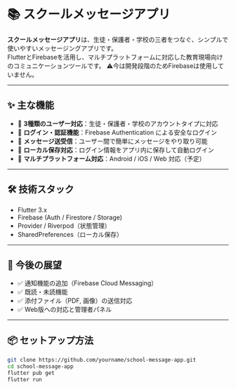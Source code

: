 # 📚 スクールメッセージアプリ

**スクールメッセージアプリ**は、生徒・保護者・学校の三者をつなぐ、シンプルで使いやすいメッセージングアプリです。  
FlutterとFirebaseを活用し、マルチプラットフォームに対応した教育現場向けのコミュニケーションツールです。
⚠️今は開発段階のためFirebaseは使用していません。

---

## ✨ 主な機能

- 👤 **3種類のユーザー対応**：生徒・保護者・学校のアカウントタイプに対応
- 🔐 **ログイン・認証機能**：Firebase Authentication による安全なログイン
- 💬 **メッセージ送受信**：ユーザー間で簡単にメッセージをやり取り可能
- 🧠 **ローカル保存対応**：ログイン情報をアプリ内に保存して自動ログイン
- 📱 **マルチプラットフォーム対応**：Android / iOS / Web 対応（予定）

---

## 🛠️ 技術スタック

- Flutter 3.x
- Firebase (Auth / Firestore / Storage)
- Provider / Riverpod（状態管理）
- SharedPreferences（ローカル保存）

---

## 🚀 今後の展望

- ✅ 通知機能の追加（Firebase Cloud Messaging）
- ✅ 既読・未読機能
- ✅ 添付ファイル（PDF, 画像）の送信対応
- ✅ Web版への対応と管理者パネル

---

## 📦 セットアップ方法

```bash
git clone https://github.com/yourname/school-message-app.git
cd school-message-app
flutter pub get
flutter run
